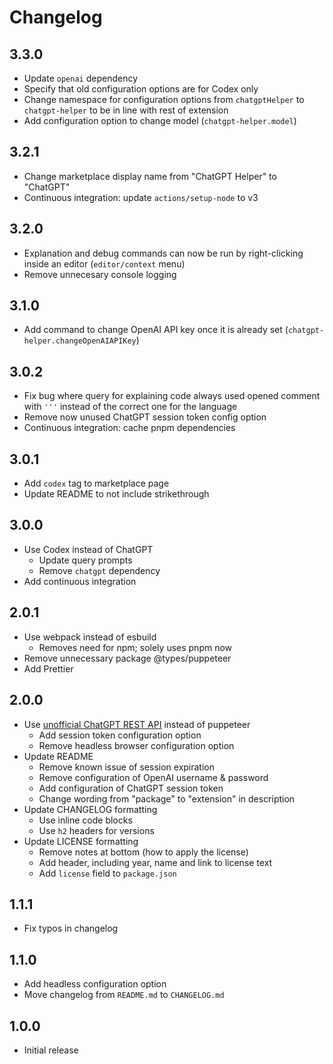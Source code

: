 # Changelog

## 3.3.0

-   Update `openai` dependency
-   Specify that old configuration options are for Codex only
-   Change namespace for configuration options from `chatgptHelper` to `chatgpt-helper` to be in line with rest of extension
-   Add configuration option to change model (`chatgpt-helper.model`)

## 3.2.1

-   Change marketplace display name from "ChatGPT Helper" to "ChatGPT"
-   Continuous integration: update `actions/setup-node` to v3

## 3.2.0

-   Explanation and debug commands can now be run by right-clicking inside an editor (`editor/context` menu)
-   Remove unnecesary console logging

## 3.1.0

-   Add command to change OpenAI API key once it is already set (`chatgpt-helper.changeOpenAIAPIKey`)

## 3.0.2

-   Fix bug where query for explaining code always used opened comment with `'''` instead of the correct one for the language
-   Remove now unused ChatGPT session token config option
-   Continuous integration: cache pnpm dependencies

## 3.0.1

-   Add `codex` tag to marketplace page
-   Update README to not include strikethrough

## 3.0.0

-   Use Codex instead of ChatGPT
    -   Update query prompts
    -   Remove `chatgpt` dependency
-   Add continuous integration

## 2.0.1

-   Use webpack instead of esbuild
    -   Removes need for npm; solely uses pnpm now
-   Remove unnecessary package @types/puppeteer
-   Add Prettier

## 2.0.0

-   Use [unofficial ChatGPT REST API](https://github.com/transitive-bullshit/chatgpt-api) instead of puppeteer
    -   Add session token configuration option
    -   Remove headless browser configuration option
-   Update README
    -   Remove known issue of session expiration
    -   Remove configuration of OpenAI username & password
    -   Add configuration of ChatGPT session token
    -   Change wording from "package" to "extension" in description
-   Update CHANGELOG formatting
    -   Use inline code blocks
    -   Use `h2` headers for versions
-   Update LICENSE formatting
    -   Remove notes at bottom (how to apply the license)
    -   Add header, including year, name and link to license text
    -   Add `license` field to `package.json`

## 1.1.1

-   Fix typos in changelog

## 1.1.0

-   Add headless configuration option
-   Move changelog from `README.md` to `CHANGELOG.md`

## 1.0.0

-   Initial release
